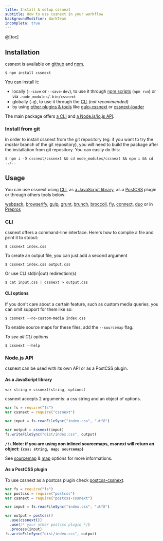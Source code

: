 ```yaml
---
title: Install & setup cssnext
subtitle: How to use cssnext in your workflow
backgroundModifier: darkTeam
incomplete: true
---
```



@[toc]


## Installation

cssnext is available on
[github](https://github.com/cssnext/cssnext)
and [npm](https://www.npmjs.org/package/cssnext).

```console
$ npm install cssnext
```

You can install it:

- locally (`--save` or `--save-dev`), to use it through [npm scripts](https://www.npmjs.org/doc/misc/npm-scripts.html) (`npm run`) or via `.node_modules/.bin/cssnext`
- globally (`-g`), to use it through the [CLI](cli) _(not recommended)_
- by using [other plugins & tools](#usage) like
[gulp-cssnext](https://github.com/cssnext/gulp-cssnext)
or
[cssnext-loader](https://github.com/cssnext/cssnext-loader)

The main package offers
[a CLI](https://github.com/cssnext/cssnext#cli) and
[a Node.js/io.js API](https://github.com/cssnext/cssnext#nodejs-api").

### Install from git

In order to install cssnext from the git repository (eg: if you want to try
the _master_ branch of the git repository),
you will need to build the package after the installation from git repository.
You can easily do this:

```console
$ npm i -D cssnext/cssnext && cd node_modules/cssnext && npm i && cd ../..
```

## Usage

You can use cssnext using [CLI](#cli),
as [a JavaScript library](#nodejs-api),
as a [PostCSS](https://github.com/postcss/postcss) plugin
or through others tools below:

<p class="cssnext-Tools">
  <a href="https://github.com/cssnext/cssnext-loader">webpack</a>,
  <a href="https://github.com/cssnext/cssnextify">browserify</a>,
  <a href="https://github.com/cssnext/gulp-cssnext">gulp</a>,
  <a href="https://github.com/cssnext/grunt-cssnext">grunt</a>,
  <a href="https://github.com/cssnext/cssnext-brunch">brunch</a>,
  <a href="https://github.com/cssnext/broccoli-cssnext">broccoli</a>,
  <a href="https://github.com/cssnext/fly-cssnext">fly</a>,
  <a href="https://github.com/cssnext/cssnext-connect">connect</a>,
  <a href="https://github.com/cssnext/duo-cssnext">duo</a>
  or in
  <a href="https://prepros.io/">Prepros</a>
</p>

### CLI

cssnext offers a command-line interface.
Here's how to compile a file and print it to stdout:

```console
$ cssnext index.css
```

To create an output file, you can just add a second argument

```console
$ cssnext index.css output.css
```

Or use CLI std(in|out) redirection(s)

```console
$ cat input.css | cssnext > output.css
```

#### CLI options

If you don't care about a certain feature, such as custom media queries, you can omit support for them like so:

```console
$ cssnext --no-custom-media index.css
```

To enable source maps for these files, add the `--sourcemap` flag.

_To see all CLI options_

```console
$ cssnext --help
```

### Node.js API

cssnext can be used with its own API or as a PostCSS plugin.

#### As a JavaScript library

`var string = cssnext(string, options)`

cssnext accepts 2 arguments: a css string and an object of options.

```js
var fs = require("fs")
var cssnext = require("cssnext")

var input = fs.readFileSync("index.css", "utf8")

var output = cssnext(input)
fs.writeFileSync("dist/index.css", output)
```

**`/!\` Note: if you are using non inlined sourcemaps, cssnext will return an object: `{css: string, map: sourcemap}`**

See
[sourcemap](/usage/#sourcemap) &
[map](/usage/#map)
options for more informations.

#### As a PostCSS plugin

To use cssnext as a postcss plugin check [postcss-cssnext](https://github.com/cssnext/postcss-cssnext).

```js
var fs = require("fs")
var postcss = require("postcss")
var cssnext = require("postcss-cssnext")

var input = fs.readFileSync("index.css", "utf8")

var output = postcss()
  .use(cssnext())
  .use(/* your other postcss plugin */)
  .process(input)
fs.writeFileSync("dist/index.css", output)
```
